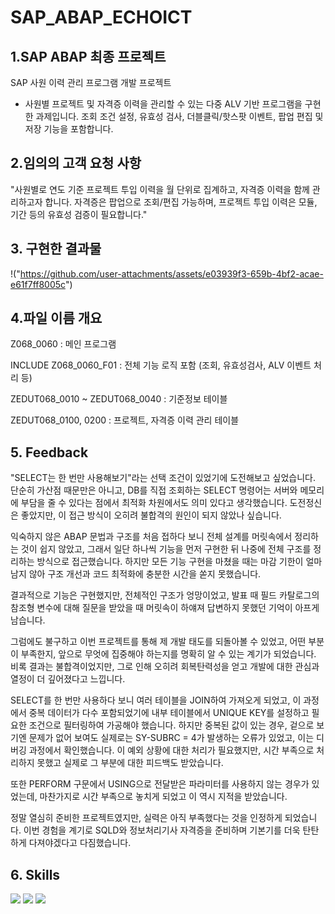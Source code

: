# SAP_ABAP_ECHOICT
## 1.SAP ABAP 최종 프로젝트
SAP 사원 이력 관리 프로그램 개발 프로젝트
- 사원별 프로젝트 및 자격증 이력을 관리할 수 있는 다중 ALV 기반 프로그램을 구현한 과제입니다. 조회 조건 설정, 유효성 검사, 더블클릭/핫스팟 이벤트, 팝업 편집 및 저장 기능을 포함합니다.

## 2.임의의 고객 요청 사항
"사원별로 연도 기준 프로젝트 투입 이력을 월 단위로 집계하고, 자격증 이력을 함께 관리하고자 합니다. 자격증은 팝업으로 조회/편집 가능하며, 프로젝트 투입 이력은 모듈, 기간 등의 유효성 검증이 필요합니다."

## 3. 구현한 결과물
!("https://github.com/user-attachments/assets/e03939f3-659b-4bf2-acae-e61f7ff8005c")

## 4.파일 이름 개요
Z068_0060 : 메인 프로그램

INCLUDE Z068_0060_F01 : 전체 기능 로직 포함 (조회, 유효성검사, ALV 이벤트 처리 등)

ZEDUT068_0010 ~ ZEDUT068_0040 : 기준정보 테이블

ZEDUT068_0100, 0200 : 프로젝트, 자격증 이력 관리 테이블

## 5. Feedback
"SELECT는 한 번만 사용해보기"라는 선택 조건이 있었기에 도전해보고 싶었습니다. 단순히 가산점 때문만은 아니고, DB를 직접 조회하는 SELECT 명령어는 서버와 메모리에 부담을 줄 수 있다는 점에서 최적화 차원에서도 의미 있다고 생각했습니다.
도전정신은 좋았지만, 이 접근 방식이 오히려 불합격의 원인이 되지 않았나 싶습니다.

익숙하지 않은 ABAP 문법과 구조를 처음 접하다 보니 전체 설계를 머릿속에서 정리하는 것이 쉽지 않았고, 그래서 일단 하나씩 기능을 먼저 구현한 뒤 나중에 전체 구조를 정리하는 방식으로 접근했습니다. 하지만 모든 기능 구현을 마쳤을 때는 마감 기한이 얼마 남지 않아 구조 개선과 코드 최적화에 충분한 시간을 쏟지 못했습니다.

결과적으로 기능은 구현했지만, 전체적인 구조가 엉망이었고, 발표 때 필드 카탈로그의 참조형 변수에 대해 질문을 받았을 때 머릿속이 하얘져 답변하지 못했던 기억이 아프게 남습니다.

그럼에도 불구하고 이번 프로젝트를 통해 제 개발 태도를 되돌아볼 수 있었고, 어떤 부분이 부족한지, 앞으로 무엇에 집중해야 하는지를 명확히 알 수 있는 계기가 되었습니다. 비록 결과는 불합격이었지만, 그로 인해 오히려 회복탄력성을 얻고 개발에 대한 관심과 열정이 더 깊어졌다고 느낍니다.

SELECT를 한 번만 사용하다 보니 여러 테이블을 JOIN하여 가져오게 되었고, 이 과정에서 중복 데이터가 다수 포함되었기에 내부 테이블에서 UNIQUE KEY를 설정하고 필요한 조건으로 필터링하여 가공해야 했습니다. 하지만 중복된 값이 있는 경우, 겉으로 보기엔 문제가 없어 보여도 실제로는 SY-SUBRC = 4가 발생하는 오류가 있었고, 이는 디버깅 과정에서 확인했습니다. 이 예외 상황에 대한 처리가 필요했지만, 시간 부족으로 처리하지 못했고 실제로 그 부분에 대한 피드백도 받았습니다.

또한 PERFORM 구문에서 USING으로 전달받은 파라미터를 사용하지 않는 경우가 있었는데, 마찬가지로 시간 부족으로 놓치게 되었고 이 역시 지적을 받았습니다.

정말 열심히 준비한 프로젝트였지만, 실력은 아직 부족했다는 것을 인정하게 되었습니다. 이번 경험을 계기로 SQLD와 정보처리기사 자격증을 준비하며 기본기를 더욱 탄탄하게 다져야겠다고 다짐했습니다.

## 6. Skills
<img src="https://img.shields.io/badge/ABAP-0FAAFF?style=for-the-badge&logo=sap&logoColor=white"> <img src="https://img.shields.io/badge/SAP GUI-0FAAFF?style=for-the-badge&logo=sap&logoColor=white"> <img src="https://img.shields.io/badge/ALV GRID-0FAAFF?style=for-the-badge">
